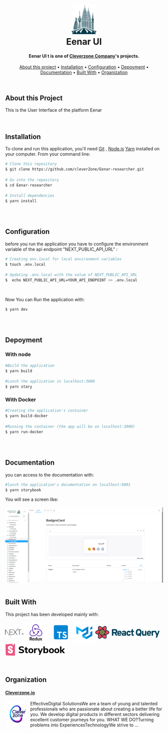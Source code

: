 <h1 align="center">
  <br>
 <img src="public/images/logoAdmin2.png" alt="Eenar" width="80">
  <br>
    Eenar UI
  <br>
</h1>

<h4 align="center">Eenar UI t is one of <a href="http://researcher.eenar.io/" target="_blank">Cleverzone Company</a>'s  projects.</h4>



<p align="center">
    <a href="#About-this-project">About this project</a> •
    <a href="#Installation">Installation</a> •
    <a href="#Configuration">Configuration</a> •
    <a href="#Depoyment">Depoyment</a> •
    <a href="#Documentation">Documentation</a> •
    <a href="#Built-with">Built With</a> •
    <a href="#Organization">Organization</a>
</p><br/>

##  About this Project
This is the User Interface of the platform Eenar  
<br/><br/>


## Installation

To clone and run this application, you'll need [Git](https://git-scm.com) , [Node.js](https://nodejs.org/en/download/) [Yarn](https://yarnpkg.com/) installed on your computer. From your command line:

```bash
# Clone this repository
$ git clone https://github.com/cleverZone/Eenar-researcher.git

# Go into the repository
$ cd Eenar-researcher

# Install dependencies
$ yarn install
```
<br/><br/>

## Configuration

before you run the application you have to configure the environment variable of the api endpoint "NEXT_PUBLIC_API_URL" :

```bash
# Creating env.local for local environment variables
$ touch .env.local

# Updating .env.local with the value of NEXT_PUBLIC_API_URL
$  echo NEXT_PUBLIC_API_URL=YOUR_API_ENDPOINT >> .env.local

```
<br/>

Now You can Run the application with:
```bash
$ yarn dev
```
<br/><br/>

## Depoyment

<h3>With node</h3>

```bash
#Build the application
$ yarn build

#Lunch the application in localhost:3000
$ yarn stary
```
<h3>With Docker</h3>

```bash
#Creating the application's container
$ yarn build-docker

#Running the container (the app will be on localhost:3000)
$ yarn run-docker
``` 
<br/><br/>

## Documentation
you can access to the documentation with:

```bash
#lunch the application's documentation on localhost:9001
$ yarn storybook
```
You will see a screen like:
<br/><br/>
<img src="public/images/readme/storybook-screen.png"/>
<br/><br/>

## Built With
This project has been developed mainly with:
<div style="display:flex;flex-wrap:wrap;align-items:center;width:100%";>
    <img src="public/images/readme/next_mini.png">
    <img src="public/images/readme/redux.png" width=80> 
    <img src="public/images/readme/ts.webp" width=80 />
    <img src="public/images/readme/material.png" height=70/>
    <img src="public/images/readme/react-query.svg" height=40/>
    <img src="public/images/readme/storybook.png" height=40/>
</div>
<br/><br/>

## Organization
<h4><a href="">Cleverzone.io</a></h4>
<p>
    <img src="public/images/readme/cleverzone.png" style="float:left" width=80>
    EffectiveDigital SolutionsWe are a team of young and talented 
    professionals who are passionate about creating a better life for you.
     We develop digital products in different sectors delivering excellent customer journeys for you. WHAT WE DO?Turning problems into ExperiencesTechnologyWe strive to ...
</p>